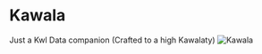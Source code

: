 # Kawala
Just a Kwl Data companion (Crafted to a high Kawalaty)
![Kawala](https://github.com/user-attachments/assets/528bd7e8-0609-4fa9-9ba2-540968e50af1)
